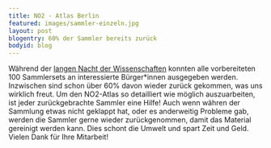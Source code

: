 ```yaml
---
title: NO2 - Atlas Berlin
featured: images/sammler-einzeln.jpg
layout: post
blogentry: 60% der Sammler bereits zurück
bodyid: blog
---
```


Während der [langen Nacht der Wissenschaften](/2019/06/16/lndw.html) konnten alle vorbereiteten 100 Sammlersets an interessierte Bürger*innen ausgegeben werden. Inzwischen sind schon über 60% davon wieder zurück gekommen, was uns wirklich freut. Um den NO2-Atlas so detailliert wie möglich auszuarbeiten, ist jeder zurückgebrachte Sammler eine Hilfe! Auch wenn währen der Sammlung etwas nicht geklappt hat, oder es anderweitig Probleme gab, werden die Sammler gerne wieder zurückgenommen, damit das Material gereinigt werden kann. Dies schont die Umwelt und spart Zeit und Geld. Vielen Dank für Ihre Mitarbeit! 


